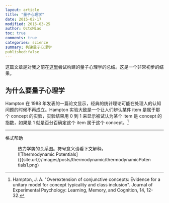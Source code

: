 ```yaml
---
layout: article
title: "量子心理学"
date: 2015-02-17
modified: 2015-03-25
author: OctoMiao
toc: true
comments: true
categories: science
summary: 构建量子心理学
published:false
---
```



这篇文章是对我之前在[这里](http://multiverse.lamost.org/blog/6328)尝试构建的量子心理学的总结。这是一个非常初步的结果。

## 为什么要量子心理学

Hampton 在 1988 年发表的一篇论文显示，经典的统计理论可能在处理人的认知问题的时候不再成立。Hampton 实验大致是一个让人们辨认某件 item 是属于那个 concept 的实验，实验结果用 0 到 1 来显示被试认为某个 item 是 concept 的指数，如果是 1 就是百分百确定这个 item 属于这个 concept。[^1]






-----
格式帮助


<figure markdown="1">
<figcaption>
热力学势的关系图。符号意义请看下文解释。
</figcaption>
![Thermodynamic Potentials]({{site.url}}/images/posts/thermodynamic/thermodynamicPotentials1.png)
</figure>











[^1]:  Hampton, J. A. "Overextension of conjunctive concepts: Evidence for a unitary model for concept typicality and class inclusion". Journal of Experimental Psychology: Learning, Memory, and Cognition, 14, 12-32.